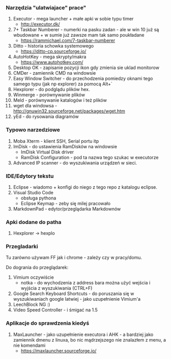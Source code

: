 ### Narzędzia "ulatwiajace" prace" ###
1. Executor - mega launcher + małe apki w sobie typu timer
	- http://executor.dk/
2. 7+ Taskbar Numberer - numerki na pasku zadan - ale w win 10 już są wbudowane + w sumie już zawsze mam tak samo poukładane
	- https://rammichael.com/7-taskbar-numberer
3. Ditto - historia schowka systemowego
	- https://ditto-cp.sourceforge.io/
4. AutoHotKey - mega skrypty/makra
	- https://www.autohotkey.com/
5. Desktop OK - zapisanie pozycji ikon gdy zmienia sie uklad monitorow
6. CMDer - zamiennik CMD na windowsie
7. Easy Window Switcher - do przechodzenia pomiedzy oknami tego samego typu (jak np explorer) za pomocą Alt+`
8. Hexplorer - do podglądu plików hex.
9. Winmerge - porównywanie plików <nazwa to winmergeU>
10. Meld - porównywanie katalogów i też plików
11. wget dla windowsa - http://gnuwin32.sourceforge.net/packages/wget.htm
12. yEd - do rysowania diagramów


### Typowo narzedziowe ###
1. Moba Xterm - klient SSH, Serial portu itp
2. ImDisk - do ustawienia RamDisków na windowsie
	- ImDisk Virtual Disk driver
	- RamDisk Configuration - pod ta nazwa tego szukac w executorze
3. Advanced IP scanner - do wyszukiwania urządzeń w sieci.

### IDE/Edytory tekstu ###

1. Eclipse - wiadomo + konfigi do niego z tego repo z katalogu eclipse.
2. Visual Studio Code
	- obsługa pythona
	- Eclipse Keymap - zeby się milej pracowało
3. MarkdownPad - edytor/przeglądarka Markdownów



### Apki dodane do patha ###

1. Hexplorer -> hexplo <nazwa pliku do uruchomienia>

### Przegladarki ###
Tu zarówno używam FF jak i chrome - zależy czy w pracy/domu.

Do dogrania do przeglądarek:
1. Vimium oczywiście
	- notka - do wychodzenia z address bara można użyć wejścia i wyjścia z wyszukiwania (CTRL+F)
2. Google Search Keyboard Shortcuts - do poruszania się w wyszukiwaniach google latwiej - jako uzupełnienie Vimium'a
3. LeechBlock NG :)
4. Video Speed Controller - i śmigać na 1.5


### Aplikacje do sprawdzenia kiedyś ###

1. MaxLauncher - jako uzupełnienie executora i AHK - a bardziej jako zamiennik dmenu z linuxa, bo nic mądrzejszego nie znalazłem z menu, a nie komendami
	- https://maxlauncher.sourceforge.io/	